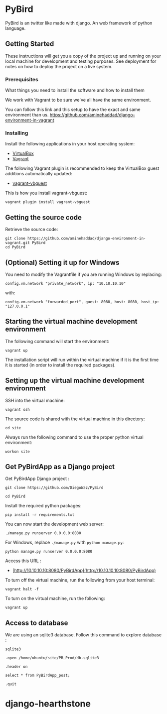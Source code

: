 # PyBird

PyBird is an twitter like made with django. An web framework of python language.

## Getting Started

These instructions will get you a copy of the project up and running on your local machine for development and testing purposes. See deployment for notes on how to deploy the project on a live system.

### Prerequisites

What things you need to install the software and how to install them

We work with Vagrant to be sure we've all have the same environment.

You can follow this link and this setup to have the exact and same environment than us.
https://github.com/aminehaddad/django-environment-in-vagrant

### Installing

Install the following applications in your host operating system:

* [VirtualBox](https://www.virtualbox.org/)
* [Vagrant](https://www.vagrantup.com/)

The following Vagrant plugin is recommended to keep the VirtualBox guest additions automatically updated:

* [vagrant-vbguest](https://github.com/dotless-de/vagrant-vbguest)

This is how you install vagrant-vbguest:

	vagrant plugin install vagrant-vbguest

## Getting the source code

Retrieve the source code:

	git clone https://github.com/aminehaddad/django-environment-in-vagrant.git PyBird
	cd PyBird

## (Optional) Setting it up for Windows

You need to modify the Vagrantfile if you are running Windows by replacing:

	config.vm.network "private_network", ip: "10.10.10.10"

with:

	config.vm.network "forwarded_port", guest: 8080, host: 8080, host_ip: "127.0.0.1"

## Starting the virtual machine development environment

The following command will start the environment:

	vagrant up

The installation script will run within the virtual machine if it is the first time it is started (in order to install the required packages).

## Setting up the virtual machine development environment

SSH into the virtual machine:

	vagrant ssh

The source code is shared with the virtual machine in this directory:

	cd site

Always run the following command to use the proper python virtual environment:

	workon site

## Get PyBirdApp as a Django project

Get PyBirdApp Django project :

	git clone https://github.com/DiegoWaz/PyBird

    cd PyBird

Install the required python packages:

	pip install -r requirements.txt

You can now start the development web server:

	./manage.py runserver 0.0.0.0:8080

For Windows, replace `./manage.py` with `python manage.py`:

	python manage.py runserver 0.0.0.0:8080

Access this URL :

* [http://10.10.10.10:8080/PyBirdApp](http://10.10.10.10:8080/PyBirdApp)

To turn off the virtual machine, run the following from your host terminal:

	vagrant halt -f

To turn on the virtual machine, run the following:

	vagrant up

## Access to database

We are using an sqlite3 database. Follow this command to explore database :

    sqlite3

    .open /home/ubuntu/site/PB_Prod/db.sqlite3

    .header on

    select * from PyBirdApp_post;

    .quit


# django-hearthstone
